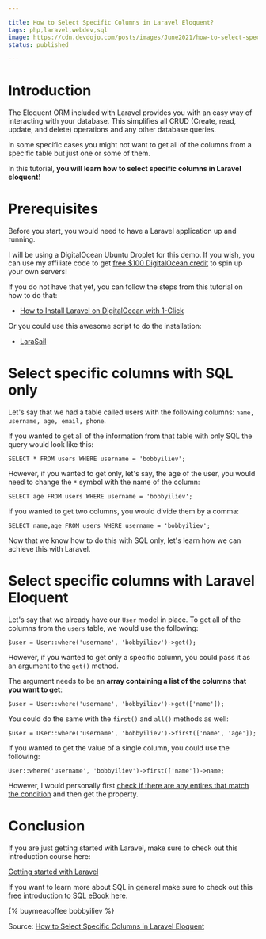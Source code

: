 ```yaml
---

title: How to Select Specific Columns in Laravel Eloquent?
tags: php,laravel,webdev,sql
image: https://cdn.devdojo.com/posts/images/June2021/how-to-select-specific-columns-in-laravel-eloquent.jpg
status: published

---
```


# Introduction

The Eloquent ORM included with Laravel provides you with an easy way of interacting with your database. This simplifies all CRUD (Create, read, update, and delete) operations and any other database queries.

In some specific cases you might not want to get all of the columns from a specific table but just one or some of them.

In this tutorial, **you will learn how to select specific columns in Laravel eloquent**!

# Prerequisites

Before you start, you would need to have a Laravel application up and running.

I will be using a DigitalOcean Ubuntu Droplet for this demo. If you wish, you can use my affiliate code to get [free $100 DigitalOcean credit](https://m.do.co/c/2a9bba940f39) to spin up your own servers!

If you do not have that yet, you can follow the steps from this tutorial on how to do that:

* [How to Install Laravel on DigitalOcean with 1-Click](https://devdojo.com/bobbyiliev/how-to-install-laravel-on-digitalocean-with-1-click)

Or you could use this awesome script to do the installation:

* [LaraSail](https://devdojo.com/episode/laravel-on-digital-ocean-with-larasail)

# Select specific columns with SQL only

Let's say that we had a table called users with the following columns: `name, username, age, email, phone`.

If you wanted to get all of the information from that table with only SQL the query would look like this:

```
SELECT * FROM users WHERE username = 'bobbyiliev';
```

However, if you wanted to get only, let's say, the age of the user, you would need to change the `*` symbol with the name of the column:

```
SELECT age FROM users WHERE username = 'bobbyiliev';
```

If you wanted to get two columns, you would divide them by a comma:

```
SELECT name,age FROM users WHERE username = 'bobbyiliev';
```

Now that we know how to do this with SQL only, let's learn how we can achieve this with Laravel.

# Select specific columns with Laravel Eloquent

Let's say that we already have our `User` model in place. To get all of the columns from the `users` table, we would use the following:

```
$user = User::where('username', 'bobbyiliev')->get();
```

However, if you wanted to get only a specific column, you could pass it as an argument to the `get()` method. 

The argument needs to be an **array containing a list of the columns that you want to get**:

```
$user = User::where('username', 'bobbyiliev')->get(['name']);
```

You could do the same with the `first()` and `all()` methods as well:

```
$user = User::where('username', 'bobbyiliev')->first(['name', 'age']);
```

If you wanted to get the value of a single column, you could use the following:

```
User::where('username', 'bobbyiliev')->first(['name'])->name;
```

However, I would personally first [check if there are any entires that match the condition](https://devdojo.com/bobbyiliev/how-to-check-if-a-record-exists-with-laravel-eloquent) and then get the property.

# Conclusion

If you are just getting started with Laravel, make sure to check out this introduction course here:

[Getting started with Laravel](https://devdojo.com/course/laravel-7-basics)

If you want to learn more about SQL in general make sure to check out this [free introduction to SQL eBook here](https://github.com/bobbyiliev/introduction-to-sql).

{% buymeacoffee bobbyiliev %}

Source: [How to Select Specific Columns in Laravel Eloquent](https://devdojo.com/bobbyiliev/how-to-select-specific-columns-in-laravel-eloquent)